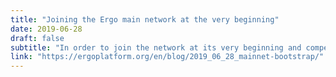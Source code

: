 ```yaml
---
title: "Joining the Ergo main network at the very beginning"
date: 2019-06-28
draft: false
subtitle: "In order to join the network at its very beginning and compete to mine the genesis block, you need to follow the steps included in this guide." 
link: "https://ergoplatform.org/en/blog/2019_06_28_mainnet-bootstrap/"
---
```

